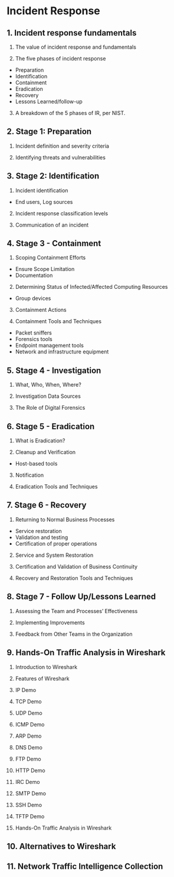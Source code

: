# Incident Response

## 1. Incident response fundamentals

1. The value of incident response and fundamentals

2. The five phases of incident response

* Preparation
* Identification
* Containment
* Eradication
* Recovery
* Lessons Learned/follow-up

3. A breakdown of the 5 phases of IR, per NIST.

## 2. Stage 1: Preparation

1. Incident definition and severity criteria

2. Identifying threats and vulnerabilities

## 3. Stage 2: Identification

1. Incident identification

* End users, Log sources

2. Incident response classification levels

3. Communication of an incident

## 4. Stage 3 - Containment

1. Scoping Containment Efforts

* Ensure Scope Limitation
* Documentation

2. Determining Status of Infected/Affected Computing Resources

* Group devices

3. Containment Actions

4. Containment Tools and Techniques

* Packet sniffers
* Forensics tools
* Endpoint management tools
* Network and infrastructure equipment

## 5. Stage 4 - Investigation

1. What, Who, When, Where?

2. Investigation Data Sources

3. The Role of Digital Forensics

## 6. Stage 5 - Eradication

1. What is Eradication?

2. Cleanup and Verification

* Host-based tools

3. Notification

4. Eradication Tools and Techniques

## 7. Stage 6 - Recovery

1. Returning to Normal Business Processes

* Service restoration
* Validation and testing
* Certification of proper operations

2. Service and System Restoration

3. Certification and Validation of Business Continuity

4. Recovery and Restoration Tools and Techniques

## 8. Stage 7 - Follow Up/Lessons Learned

1. Assessing the Team and Processes’ Effectiveness

2. Implementing Improvements

3. Feedback from Other Teams in the Organization

## 9. Hands-On Traffic Analysis in Wireshark

1. Introduction to Wireshark

2. Features of Wireshark

3. IP Demo

4. TCP Demo

5. UDP Demo

6. ICMP Demo

7. ARP Demo

8. DNS Demo

9. FTP Demo

10. HTTP Demo

11. IRC Demo

12. SMTP Demo

13. SSH Demo

14. TFTP Demo

15. Hands-On Traffic Analysis in Wireshark

## 10. Alternatives to Wireshark

## 11. Network Traffic Intelligence Collection

